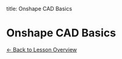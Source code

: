 title: Onshape CAD Basics
<h1 class="lesson-title">Onshape CAD Basics</h1>
<p class="lesson-subtitle">
  <a href="/design/cad/" class="lesson-back-inline">← Back to Lesson Overview</a>
</p>